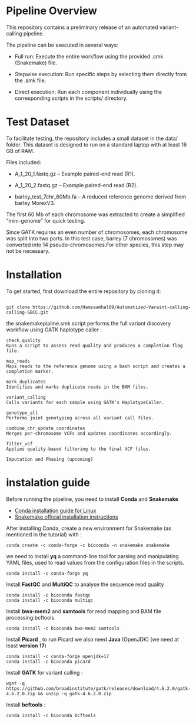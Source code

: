 # Pipeline Overview

This repository contains a preliminary release of an automated variant-calling pipeline.

The pipeline can be executed in several ways:

- Full run: Execute the entire workflow using the provided .smk (Snakemake) file.

- Stepwise execution: Run specific steps by selecting them directly from the .smk file.

- Direct execution: Run each component individually using the corresponding scripts in the scripts/ directory.

# Test Dataset

To facilitate testing, the repository includes a small dataset in the data/ folder. This dataset is designed to run on a standard laptop with at least 16 GB of RAM.

Files included:

- A_1_20_1.fastq.gz – Example paired-end read (R1).

- A_1_20_2.fastq.gz – Example paired-end read (R2).

- barley_test_7chr_60Mb.fa – A reduced reference genome derived from barley MorexV3.

The first 60 Mb of each chromosome was extracted to create a simplified “mini-genome” for quick testing.

Since GATK requires an even number of chromosomes, each chromosome was split into two parts. In this test case, barley (7 chromosomes) was converted into 14 pseudo-chromosomes.For other species, this step may not be necessary.



# Installation

To get started, first download the entire repository by cloning it:


```

git clone https://github.com/Hamzaamhal09/Automatized-Varaint-calling-calling-SBCC.git

```



the snakemakepipline.smk script performs the full variant discovery workflow using GATK haplotype caller :

    check_quality
    Runs a script to assess read quality and produces a completion flag file.

    map_reads
    Maps reads to the reference genome using a bash script and creates a completion marker.

    mark_duplicates
    Identifies and marks duplicate reads in the BAM files.

    variant_calling
    Calls variants for each sample using GATK's HaplotypeCaller.

    genotype_all
    Performs joint genotyping across all variant call files.

    combine_chr_update_coordinates
    Merges per-chromosome VCFs and updates coordinates accordingly.

    filter_vcf
    Applies quality-based filtering to the final VCF files.

    Imputation and Phasing (upcoming)




# instalation guide 

Before running the pipeline, you need to install **Conda** and **Snakemake**

- [Conda installation guide for Linux](https://docs.conda.io/projects/conda/en/latest/user-guide/install/linux.html)  
-  [Snakemake official installation instructions](https://snakemake.readthedocs.io/en/stable/getting_started/installation.html)

After installing Conda, create a new environment for Snakemake (as mentioned in the tutorial) with :

```
conda create -c conda-forge -c bioconda -n snakemake snakemake
```
 we need to install **yq** a command-line tool for parsing and manipulating YAML files, used to read values from the configuration files in the scripts.

```
conda install -c conda-forge yq
```

Install **FastQC** and **MultiQC** to analyse the sequence read quality

```
conda install -c bioconda fastqc
conda install -c bioconda multiqc

```

Install **bwa-mem2** and **samtools** for read mapping and BAM file processing:bcftools

```
conda install -c bioconda bwa-mem2 samtools
```

Install **Picard** , to run Picard we also need **Java** (OpenJDK) (we need at least **version 17**)

```
conda install -c conda-forge openjdk=17
conda install -c bioconda picard

```
Install **GATK** for variant calling :
```
wget -q https://github.com/broadinstitute/gatk/releases/download/4.6.2.0/gatk-4.6.2.0.zip && unzip -q gatk-4.6.2.0.zip

```

Install **bcftools** :

```
conda install -c bioconda bcftools
```



